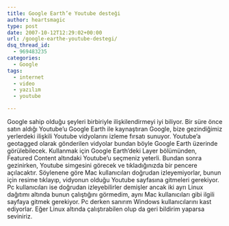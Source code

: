 ```yaml
---
title: Google Earth’e Youtube desteği
author: heartsmagic
type: post
date: 2007-10-12T12:29:02+00:00
url: /google-earthe-youtube-destegi/
dsq_thread_id:
  - 969483235
categories:
  - Google
tags:
  - internet
  - video
  - yazılım
  - youtube

---
```

Google sahip olduğu şeyleri birbiriyle ilişkilendirmeyi iyi biliyor. Bir süre önce satın aldığı Youtube&#8217;u Google Earth ile kaynaştıran Google, bize gezindiğimiz yerlerdeki ilişkili Youtube vidyolarını izleme fırsatı sunuyor. Youtube&#8217;a geotagged olarak gönderilen vidyolar bundan böyle Google Earth üzerinde görülebilecek. Kullanmak için Google Earth&#8217;deki Layer bölümünden, Featured Content altındaki Youtube&#8217;u seçmeniz yeterli. Bundan sonra gezinirken, Youtube simgesini görecek ve tıkladığınızda bir pencere açılacaktır. Söylenene göre Mac kullanıcıları doğrudan izleyemiyorlar, bunun için resime tıklayıp, vidyonun olduğu Youtube sayfasına gitmeleri gerekiyor. Pc kullanıcıları ise doğrudan izleyebilirler demişler ancak iki ayrı Linux dağıtımı altında bunun çalıştığını görmedim, aynı Mac kullanıcıları gibi ilgili sayfaya gitmek gerekiyor. Pc derken sanırım Windows kullanıcılarını kast ediyorlar. Eğer Linux altında çalıştırabilen olup da geri bildirim yaparsa seviniriz.
